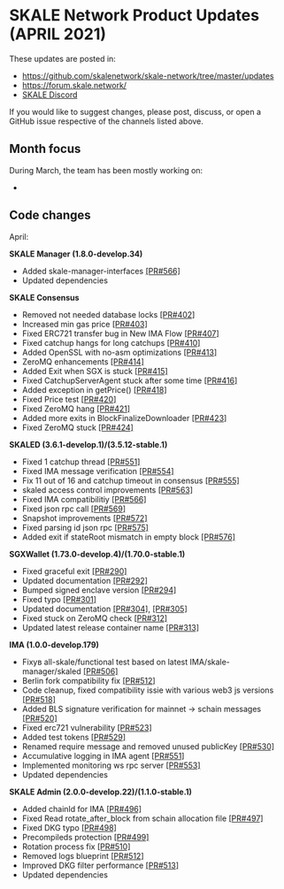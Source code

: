 # SKALE Network Product Updates (APRIL 2021)

These updates are posted in: 

-   <https://github.com/skalenetwork/skale-network/tree/master/updates>
-   <https://forum.skale.network/>
-   [SKALE Discord](https://discord.gg/vvUtWJB)

If you would like to suggest changes, please post, discuss, or open a GitHub issue respective of the channels listed above.

## Month focus

During March, the team has been mostly working on:

-   


## Code changes

April:

**SKALE Manager (1.8.0-develop.34)**

-   Added skale-manager-interfaces [\[PR#566\]](https://github.com/skalenetwork/skale-manager/pull/566)
-   Updated dependencies

**SKALE Consensus**

-   Removed not needed database locks [\[PR#402\]](https://github.com/skalenetwork/skale-consensus/pull/402)
-   Increased min gas price [\[PR#403\]](https://github.com/skalenetwork/skale-consensus/pull/403)
-   Fixed ERC721 transfer bug in New IMA Flow [\[PR#407\]](https://github.com/skalenetwork/skale-consensus/pull/407)
-   Fixed сatchup hangs for long catchups [\[PR#410\]](https://github.com/skalenetwork/skale-consensus/pull/410)
-   Added OpenSSL with no-asm optimizations [\[PR#413\]](https://github.com/skalenetwork/skale-consensus/pull/413)
-   ZeroMQ enhancements [\[PR#414\]](https://github.com/skalenetwork/skale-consensus/pull/414)
-   Added Exit when SGX is stuck [\[PR#415\]](https://github.com/skalenetwork/skale-consensus/pull/415)
-   Fixed CatchupServerAgent stuck after some time [\[PR#416\]](https://github.com/skalenetwork/skale-consensus/pull/416)
-   Added exception in getPrice() [\[PR#418\]](https://github.com/skalenetwork/skale-consensus/pull/418)
-   Fixed Price test [\[PR#420\]](https://github.com/skalenetwork/skale-consensus/pull/420)
-   Fixed ZeroMQ hang [\[PR#421\]](https://github.com/skalenetwork/skale-consensus/pull/421)
-   Added more exits in BlockFinalizeDownloader [\[PR#423\]](https://github.com/skalenetwork/skale-consensus/pull/423)
-   Fixed ZeroMQ stuck [\[PR#424\]](https://github.com/skalenetwork/skale-consensus/pull/424)

**SKALED (3.6.1-develop.1)/(3.5.12-stable.1)**

-   Fixed 1 catchup thread [\[PR#551\]](https://github.com/skalenetwork/skaled/pull/551)
-   Fixed IMA message verification [\[PR#554\]](https://github.com/skalenetwork/skaled/pull/554)
-   Fix 11 out of 16 and catchup timeout in consensus [\[PR#555\]](https://github.com/skalenetwork/skaled/pull/555)
-   skaled access control improvements [\[PR#563\]](https://github.com/skalenetwork/skaled/pull/563)
-   Fixed IMA compatibilitiy [\[PR#566\]](https://github.com/skalenetwork/skaled/pull/566)
-   Fixed json rpc call [\[PR#569\]](https://github.com/skalenetwork/skaled/pull/569)
-   Snapshot improvements   [\[PR#572\]](https://github.com/skalenetwork/skaled/pull/572)
-   Fixed parsing id json rpc [\[PR#575\]](https://github.com/skalenetwork/skaled/pull/575)
-   Added exit if stateRoot mismatch in empty block [\[PR#576\]](https://github.com/skalenetwork/skaled/pull/576)

**SGXWallet (1.73.0-develop.4)/(1.70.0-stable.1)**

-   Fixed graceful exit [\[PR#290\]](https://github.com/skalenetwork/SGXWallet/pull/290)
-   Updated documentation [\[PR#292\]](https://github.com/skalenetwork/SGXWallet/pull/292)
-   Bumped signed enclave version [\[PR#294\]](https://github.com/skalenetwork/SGXWallet/pull/294)
-   Fixed typo [\[PR#301\]](https://github.com/skalenetwork/SGXWallet/pull/301)
-   Updated documentation [\[PR#304\]](https://github.com/skalenetwork/SGXWallet/pull/304), [\[PR#305\]](https://github.com/skalenetwork/SGXWallet/pull/305)
-   Fixed stuck on ZeroMQ check [\[PR#312\]](https://github.com/skalenetwork/SGXWallet/pull/312)
-   Updated latest release container name [\[PR#313\]](https://github.com/skalenetwork/SGXWallet/pull/313)

**IMA (1.0.0-develop.179)**

-   Fixув all-skale/functional test based on latest IMA/skale-manager/skaled [\[PR#506\]](https://github.com/skalenetwork/ima/pull/506)
-   Berlin fork compatibility fix [\[PR#512\]](https://github.com/skalenetwork/ima/pull/512)
-   Code cleanup, fixed compatibility issie with various web3 js versions [\[PR#518\]](https://github.com/skalenetwork/ima/pull/518)
-   Added BLS signature verification for mainnet -> schain messages [\[PR#520\]](https://github.com/skalenetwork/ima/pull/520)
-   Fixed erc721 vulnerability [\[PR#523\]](https://github.com/skalenetwork/ima/pull/523)
-   Added test tokens [\[PR#529\]](https://github.com/skalenetwork/ima/pull/529)
-   Renamed require message and removed unused publicKey  [\[PR#530\]](https://github.com/skalenetwork/ima/pull/530)
-   Accumulative logging in IMA agent [\[PR#551\]](https://github.com/skalenetwork/ima/pull/551)
-   Implemented monitoring ws rpc server [\[PR#553\]](https://github.com/skalenetwork/ima/pull/553)
-   Updated dependencies

**SKALE Admin (2.0.0-develop.22)/(1.1.0-stable.1)**

-   Added chainId for IMA [\[PR#496\]](https://github.com/skalenetwork/skale-admin/pull/496)
-   Fixed Read rotate_after_block from schain allocation file [\[PR#497\]](https://github.com/skalenetwork/skale-admin/pull/497)
-   Fixed DKG typo [\[PR#498\]](https://github.com/skalenetwork/skale-admin/pull/498)
-   Precompileds protection [\[PR#499\]](https://github.com/skalenetwork/skale-admin/pull/499)
-   Rotation process fix [\[PR#510\]](https://github.com/skalenetwork/skale-admin/pull/510)
-   Removed logs blueprint [\[PR#512\]](https://github.com/skalenetwork/skale-admin/pull/512)
-   Improved DKG filter performance [\[PR#513\]](https://github.com/skalenetwork/skale-admin/pull/513)
-   Updated dependencies
